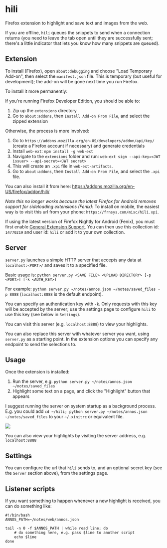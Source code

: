 # hili

Firefox extension to highlight and save text and images from the web.

If you are offline, `hili` queues the snippets to send when a connection returns (you need to leave the tab open until they are successfully sent; there's a little indicator that lets you know how many snippets are queued).

## Extension

To install (Firefox), open `about:debugging` and choose "Load Temporary Add-on", then select the `manifest.json` file. This is temporary (but useful for development); the add-on will be gone next time you run Firefox.

To install it more permanently:

If you're running Firefox Developer Edition, you should be able to:
1. Zip up the `extensions` directory
2. Go to `about:addons`, then `Install Add-on From File`, and select the zipped extension

Otherwise, the process is more involved:
1. Go to `https://addons.mozilla.org/en-US/developers/addon/api/key/` (create a Firefox account if necessary) and generate credentials
2. Install `web-ext`: `npm install -g web-ext`
3. Navigate to the `extensions` folder and run: `web-ext sign --api-key=<JWT issuer> --api-secret=<JWT secret>`
4. This will create an `.xpi` file in `web-ext-artifacts`.
5. Go to `about:addons`, then `Install Add-on From File`, and select the `.xpi` file.

You can also install it from here: <https://addons.mozilla.org/en-US/firefox/addon/hili/>

_Note this no longer works because the latest Firefox for Android removes support for sideloading extensions (Fenix)_:
To install on mobile, the easiest way is to visit this url from your phone: `https://frnsys.com/misc/hili.xpi`.

If using the latest version of Firefox Nightly for Android (Fenix), you must first enable [General Extension Support](https://blog.mozilla.org/addons/2020/09/29/expanded-extension-support-in-firefox-for-android-nightly/). You can then use this collection id: `14770219` and user id: `hili` or add it to your own collection.

## Server

`server.py` launches a simple HTTP server that accepts any data at `localhost:<PORT>/` and saves it to a specified file.

Basic usage is: `python server.py <SAVE FILE> <UPLOAD DIRECTORY> [-p <PORT>] [-k <AUTH_KEY>]`

For example: `python server.py ~/notes/annos.json ~/notes/saved_files -p 8888` (`localhost:8888` is the default endpoint).

You can specify an authentication key with `-k`. Only requests with this key will be accepted by the server; use the settings page to configure `hili` to use this key (see below in `Settings`).

You can visit this server (e.g. `localhost:8888`) to view your highlights.

You can also replace this server with whatever server you want, using `server.py` as a starting point. In the extension options you can specify any endpoint to send the selections to.

## Usage

Once the extension is installed:

1. Run the server, e.g. `python server.py ~/notes/annos.json ~/notes/saved_files`
2. Highlight some text on a page, and click the "Highlight" button that appears

I suggest running the server on system startup as a background process. E.g. you could add `cd ~/hili; python server.py ~/notes/annos.json ~/notes/saved_files` to your `~/.xinitrc` or equivalent file.

![](demo.gif)

You can also view your highlights by visiting the server address, e.g. `localhost:8888`

## Settings

You can configure the url that `hili` sends to, and an optional secret key (see the `Server` section above), from the settings page.

## Listener scripts

If you want something to happen whenever a new highlight is received, you can do something like:

```
#!/bin/bash
ANNOS_PATH=~/notes/web/annos.json

tail -n 0 -f $ANNOS_PATH | while read line; do
    # do something here, e.g. pass $line to another script
    echo $line
done
```
